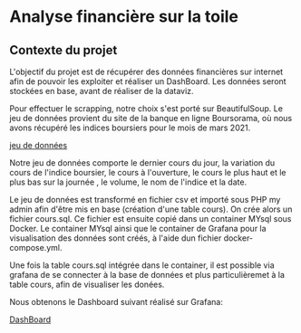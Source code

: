 # Analyse financière sur la toile

## Contexte du projet

L'objectif du projet est de récupérer des données financières sur internet afin de pouvoir les exploiter et réaliser un DashBoard.
Les données seront stockées en base, avant de réaliser de la dataviz.

Pour effectuer le scrapping, notre choix s'est porté sur BeautifulSoup.
Le jeu de données provient du site de la banque en ligne Boursorama, où nous avons récupéré les indices boursiers pour le mois de mars 2021.

[jeu de données](https://github.com/celine29730/Analyse-financi-re-sur-la-toile/blob/main/Jeudonn%C3%A9es.png)

Notre jeu de données comporte le dernier cours du jour, la variation du cours de l'indice boursier, le cours à l'ouverture, le cours le plus haut et le plus bas sur la journée , le volume, le nom de l'indice et la date.

Le jeu de données est transformé en fichier csv et importé sous PHP my admin afin d'être mis en base (création d'une table cours). On crée alors un fichier cours.sql. 
Ce fichier est ensuite copié dans un container MYsql sous Docker. Le container MYsql ainsi que le container de Grafana pour la visualisation des données sont créés, à l'aide dun fichier docker-compose.yml.

Une fois la table cours.sql intégrée dans le container, il est possible via grafana de se connecter à la base de données et plus particulièremet à la table cours, afin de visualiser les donées.

Nous obtenons le Dashboard suivant réalisé sur Grafana:

[DashBoard](https://github.com/celine29730/Analyse-financi-re-sur-la-toile/blob/main/Dashboardfinal.png)








